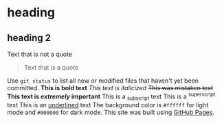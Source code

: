 # heading
## heading 2
Text that is not a quote
> Text that is a quote

Use `git status` to list all new or modified files that haven't yet been committed.
**This is bold text**
_This text is italicized_
~~This was mistaken text~~
**This text is _extremely_ important**
This is a <sub>subscript</sub> text
This is a <sup>superscript</sup> text
This is an <ins>underlined</ins> text
The background color is `#ffffff` for light mode and `#000000` for dark mode.
This site was built using [GitHub Pages](https://pages.github.com/).
